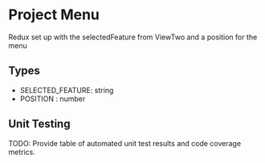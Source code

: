 # Project Menu

Redux set up with the selectedFeature from ViewTwo and a position for the menu

## Types

* SELECTED_FEATURE: string
* POSITION : number

## Unit Testing

TODO: Provide table of automated unit test results and code coverage metrics.
